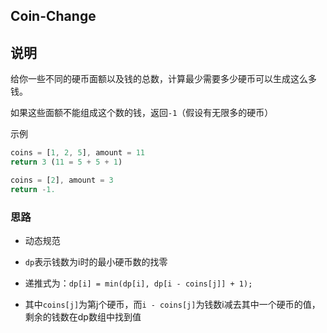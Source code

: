 ## Coin-Change

## 说明

给你一些不同的硬币面额以及钱的总数，计算最少需要多少硬币可以生成这么多钱。

如果这些面额不能组成这个数的钱，返回`-1`（假设有无限多的硬币）

示例

```js
coins = [1, 2, 5], amount = 11
return 3 (11 = 5 + 5 + 1)
```

```js
coins = [2], amount = 3
return -1.
```

### 思路

- 动态规范

- `dp`表示钱数为i时的最小硬币数的找零

- 递推式为：`dp[i] = min(dp[i], dp[i - coins[j]] + 1);`

- 其中`coins[j]`为第j个硬币，而`i - coins[j]`为钱数i减去其中一个硬币的值，剩余的钱数在dp数组中找到值

